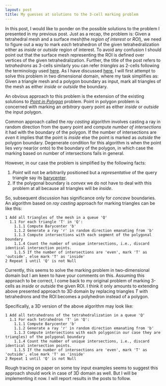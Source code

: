 ```yaml
---
layout: post
title: My guesses at solutions to the 3-cell marking problem
---
```



In this post, I would like to ponder on the possible solutions to the problem I presented in my previous post. Just as a recap, the problem is: Given a tetrahedral mesh and a surface mesh(the _region of interest_ or _ROI_), we need to figure out a way to mark _each_ tetrahedron of the given tetrahedralization either as _inside_ or _outside_ region of interest. To avoid any confusion I should point out that the surface mesh representing the ROI is defined over vertices of the given tetrahedralization. Further, the title of the post refers to _tetrahedrons_ as 3-cells similarly you can refer _triangles_ as 2-cells following the terminology used [here](http://doc.cgal.org/latest/Combinatorial_map/index.html). As I have discussed [here](http://cs.stackexchange.com/q/26237/15154), I will first attempt to solve this problem in two dimensional domain, where my task simplifies as: Given a triangle mesh and a polygon boundary as input, mark all triangles of the mesh as either _inside_ or _outside_ the boundary.  

An obvious approach to this problem is the extension of the existing solutions to [_Point in Polygon_](http://en.wikipedia.org/wiki/Point_in_polygon) problem. Point in polygon problem is concerned with marking an _arbitrary_ query point as either _inside_ or _outside_ the input polygon. 

Common approach called the _ray casting_ algorithm involves casting a ray in random direction from the query point and compute _number of intersections_ it had with the boundary of the polygon. If the number of intersections are _even_ it implies that the point is _inside_ else the point is marked as _outside_ the polygon boundary. Degenerate condition for this algorithm is when the point lies _very_ near(or onto) to the boundary of the polygon, in which case the marking based on number of intersections fails in general.

However, in our case the problem is simplified by the following facts:  
1. _Point_ will not be arbitrarily positioned but a _representative_ of the query triangle say its [barycenter](en.wiktionary.org/wiki/barycenter).  
2. If the polygonal boundary is _convex_ we do not have to deal with this problem at all because all triangles will be _inside_. 

So, subsequent discussion has significance only for _concave_ boundaries. An algorithm based on _ray casting_ approach for marking triangles can be like this:  

```
1 Add all triangles of the mesh in a queue 'Q'
  1.1 For each triangle 'T' in 'Q':
    1.1.1 Compute Barycenter 'b'
    1.1.2 Generate a ray 'r' in random direction emanating from 'b'
    1.1.3 Compute intersections with each segment of the polygonal boundary
    1.1.4 Count the number of unique intersections, i.e., discard identical intersection points.
    1.1.5 If the number of intersections are 'even', mark 'T' as 'outside', else mark 'T' as 'inside'  
2 Repeat 1 until 'Q' is not Null 
```
Currently, this seems to solve the marking problem in two-dimensional domain but I am keen to have your comments on this. Assuming this approach to be correct, I come back to my original problem of marking 3-cells as _inside_ or _outside_ the given ROI. I think it only amounts to extending above presented approach to 3D domain by replacing triangles _T_ with tetrahedrons and the ROI becomes a polyhedron instead of a polygon. 

Specifically, a 3D version of the above algorithm may look like:
```
1 Add all tetrahedrons of the tetrahedralization in a queue 'Q'
  1.1 For each tetrahedron 'T' in 'Q':
    1.1.1 Compute Barycenter 'b'
    1.1.2 Generate a ray 'r' in random direction emanating from 'b'
    1.1.3 Compute intersections with each polygon(in our case they are triangles) of the polygonal boundary
    1.1.4 Count the number of unique intersections, i.e., discard identical intersection points.
    1.1.5 If the number of intersections are 'even', mark 'T' as 'outside', else mark 'T' as 'inside'  
2 Repeat 1 until 'Q' is not Null 

```

Rough tracing on paper on some toy input examples seems to suggest this approach should work in case of 3D domain as well. But I will be implementing it now. I will report results in the posts to follow.
 
